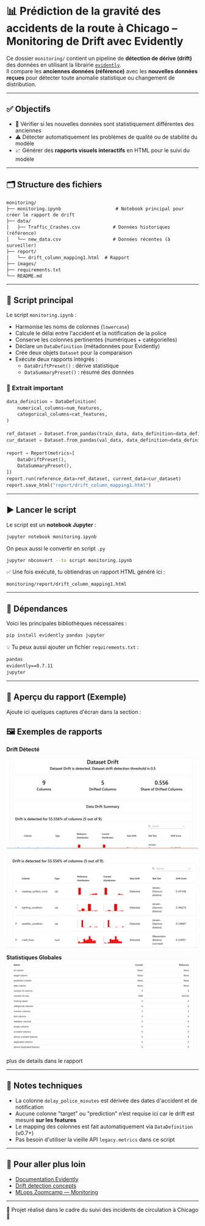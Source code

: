 

# 📊 Prédiction de la gravité des accidents de la route à Chicago – Monitoring de Drift avec Evidently

Ce dossier `monitoring/` contient un pipeline de **détection de dérive (drift)** des données en utilisant la librairie [`evidently`](https://docs.evidentlyai.com/).  
Il compare les **anciennes données (référence)** avec les **nouvelles données reçues** pour détecter toute anomalie statistique ou changement de distribution.

---

## ✅ Objectifs

- 🧠 Vérifier si les nouvelles données sont statistiquement différentes des anciennes
- ⚠️ Détecter automatiquement les problèmes de qualité ou de stabilité du modèle
- 📈 Générer des **rapports visuels interactifs** en HTML pour le suivi du modèle

---

## 🗂 Structure des fichiers


```
monitoring/
├── monitoring.ipynb                    # Notebook principal pour créer le rapport de drift
├── data/
│   ├── Traffic_Crashes.csv            # Données historiques (référence)
│   └── new_data.csv                   # Données récentes (à surveiller)
├── report/
│   └── drift_column_mapping1.html  # Rapport
├── images/                   
├── requirements.txt
└── README.md                          
```

---

## 🧪 Script principal

Le script `monitoring.ipynb` :

- Harmonise les noms de colonnes (`lowercase`)
- Calcule le délai entre l'accident et la notification de la police
- Conserve les colonnes pertinentes (numériques + catégorielles)
- Déclare un `DataDefinition` (métadonnées pour Evidently)
- Crée deux objets `Dataset` pour la comparaison
- Exécute deux rapports intégrés :
  - `DataDriftPreset()` : dérive statistique
  - `DataSummaryPreset()` : résumé des données

### 📌 Extrait important
```python
data_definition = DataDefinition(
    numerical_columns=num_features,
    categorical_columns=cat_features,
)

ref_dataset = Dataset.from_pandas(train_data, data_definition=data_definition)
cur_dataset = Dataset.from_pandas(val_data, data_definition=data_definition)

report = Report(metrics=[
    DataDriftPreset(),
    DataSummaryPreset(),
])
report.run(reference_data=ref_dataset, current_data=cur_dataset)
report.save_html("report/drift_column_mapping1.html")
```

---

## ▶️ Lancer le script

Le script est un **notebook Jupyter** :

```bash
jupyter notebook monitoring.ipynb
```

On peux aussi le convertir en script `.py`
```bash
jupyter nbconvert --to script monitoring.ipynb
```

✅ Une fois exécuté, tu obtiendras un rapport HTML généré ici :

```
monitoring/report/drift_column_mapping1.html
```
---

## 📌 Dépendances

Voici les principales bibliothèques nécessaires :

```bash
pip install evidently pandas jupyter
```

💡 Tu peux aussi ajouter un fichier `requirements.txt` :

```txt
pandas
evidently==0.7.11
jupyter
```

---

## 📸 Aperçu du rapport (Exemple)

Ajoute ici quelques captures d'écran dans la section :


## 🖼️ Exemples de rapports

**Drift Détecté** 

![drift](images/summary_drift.jpg)  

![missing](images/sumary_drift2.jpg)

**Statistiques Globales**
![summary](images/resume.jpg) 

plus de details dans le rapport 

---

## 🧠 Notes techniques

- La colonne `delay_police_minutes` est dérivée des dates d'accident et de notification
- Aucune colonne "target" ou "prediction" n’est requise ici car le drift est mesuré **sur les features**
- Le mapping des colonnes est fait automatiquement via `DataDefinition` (v0.7+)
- Pas besoin d'utiliser la vieille API `legacy.metrics` dans ce script

---


## 📁 Pour aller plus loin

- [Documentation Evidently](https://docs.evidentlyai.com/)
- [Drift detection concepts](https://evidentlyai.com/blog/data-drift-detection)
- [MLops Zoomcamp — Monitoring](https://github.com/DataTalksClub/mlops-zoomcamp/tree/main/05-monitoring)

---

📍 Projet réalisé dans le cadre du suivi des incidents de circulation à Chicago 🚗  
